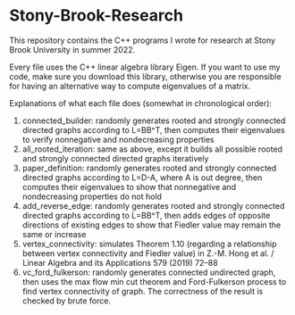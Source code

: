 # Stony-Brook-Research

This repository contains the C++ programs I wrote for research at Stony Brook University in summer 2022. 

Every file uses the C++ linear algebra library Eigen. If you want to use my code, make sure you download this library, otherwise you are responsible for having an alternative way to compute eigenvalues of a matrix. 

Explanations of what each file does (somewhat in chronological order):
1. connected_builder: randomly generates rooted and strongly connected directed graphs according to L=BB^T, then computes their eigenvalues to verify nonnegative and nondecreasing properties
2. all_rooted_iteration: same as above, except it builds all possible rooted and strongly connected directed graphs iteratively
3. paper_definition: randomly generates rooted and strongly connected directed graphs according to L=D-A, where A is out degree, then computes their eigenvalues to show that nonnegative and nondecreasing properties do not hold
4. add_reverse_edge: randomly generates rooted and strongly connected directed graphs according to L=BB^T, then adds edges of opposite directions of existing edges to show that Fiedler value may remain the same or increase
5. vertex_connectivity: simulates Theorem 1.10 (regarding a relationship between vertex connectivity and Fiedler value) in Z.-M. Hong et al. / Linear Algebra and its Applications 579 (2019) 72–88 
6. vc_ford_fulkerson: randomly generates connected undirected graph, then uses the max flow min cut theorem and Ford-Fulkerson process to find vertex connectivity of graph. The correctness of the result is checked by brute force. 
